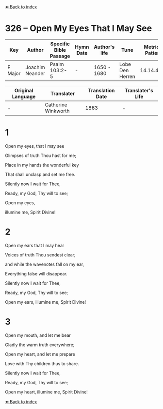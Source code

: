 [⬅️ Back to index](../README.md)

# 326 – Open My Eyes That I May See

Key | Author   | Specific Bible Passage     |Hymn Date |Author's life |Tune |Metrical Pattern   |Composer/Source                                                                                        
-- | --------- | ---------------------------|----------|--------------|-----|-------------------|-------------   
F Major  | Joachim Neander      | Psalm 103:2-5 | -  | 1650 - 1680 | Lobe Den Herren | 14.14.4.7.8 | Chorale Book for England, 1863 

Original Language | Translater | Translation Date   | Translater's Life     
----------------- | --------- | --------------------|-------------   
\-  | Catherine Winkworth      | 1863 | -  | 1827 - 1878 



# 1

Open my eyes, that I may see

Glimpses of truth Thou hast for me;

Place in my hands the wonderful key

That shall unclasp and set me free.

Silently now I wait for Thee,

Ready, my God, Thy will to see;

Open my eyes,

illumine me, Spirit Divine!



# 2

Open my ears that I may hear

Voices of truth Thou sendest clear;

and while the wavenotes fall on my ear,

Everything false will disappear.

Silently now I wait for Thee,

Ready, my God, Thy will to see;

Open my ears, illumine me, Spirit Divine!



# 3

Open my mouth, and let me bear

Gladly the warm truth everywhere;

Open my heart, and let me prepare

Love with Thy children thus to share.

Silently now I wait for Thee,

Ready, my God, Thy will to see;

Open my heart, illumine me, Spirit Divine!

[⬅️ Back to index](../README.md)
